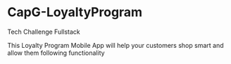 # CapG-LoyaltyProgram
Tech Challenge Fullstack


This Loyalty Program Mobile App will help your customers shop smart and allow them following functionality

